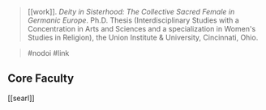 > [[work]]. *Deity in Sisterhood: The Collective Sacred Female in Germanic Europe*. Ph.D. Thesis (Interdisciplinary Studies with a Concentration in Arts and Sciences and a specialization in Women's Studies in Religion), the Union Institute & University, Cincinnati, Ohio.

> #nodoi #link 


## Core Faculty
[[searl]]